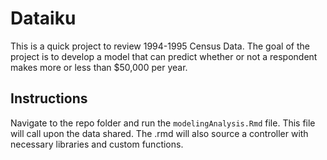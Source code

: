 # Dataiku
This is a quick project to review 1994-1995 Census Data. The goal of the project is to develop a model that can predict whether or not a respondent makes more or less than $50,000 per year.

## Instructions
Navigate to the repo folder and run the `modelingAnalysis.Rmd` file. This file will call upon the data shared. The .rmd will also source a controller with necessary libraries and custom functions.

